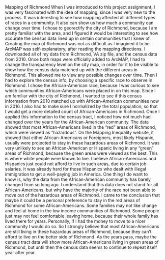 Mapping of Richmond
	When I was introduced to this project assignment, I was very fascinated with the idea of mapping, since I was very new to the process. It was interesting to see how mapping affected all different types of races in a community. It also can show us how much a community can change over time. I chose to georectify the city of Richmond, because I am pretty familiar with the area, and I figured it would be interesting to see how accurate the census data lined up in certain communities that I knew of. Creating the map of Richmond was not as difficult as I imagined it to be. ArcMAP was self-explanatory, after reading the mapping directions. I downloaded all of my data from Richmond, VA zip file, and the census data from 2010. Once both maps were officially added to ArcMAP, I had to change the transparency level on the city map, in order for it to be visible to show how the census data matched up with the different areas in Richmond. This allowed me to view any possible changes over time. Then I had to explore the census info, by choosing a specific race to observe in Richmond. I chose the African-American race, because I was curious to see which communities African-Americans were placed in on this map. Since I am familiar with the city of Richmond, I wanted to see if this census information from 2010 matched up with African-American communities now in 2016. I also had to make sure I normalized by the total population, so that I would get a more detailed count of African-Americans in Richmond. Once I applied this information to the census tract, I noticed how not much had changed over the years for the African-American community. The data showed that most African-Americans lived in the “red” areas of Richmond, which were viewed as “hazardous”. On the Mapping Inequality website, it showed that either African-Americans or Foreigners, most likely Hispanic, usually were projected to stay in these hazardous areas of Richmond. It was very unlikely to see an African-American or Hispanic living in any “green” areas of Richmond, because the green areas were viewed as the best. This is where white people were known to live. I believe African-Americans and Hispanics just could not afford to live in such areas, due to certain job salaries. It was already hard for those Hispanics who dealt with illegal immigration to get a well-paying job in America. 
	One thing I do want to know is, why the data from the African-American community has barely changed from so long ago. I understand that this data does not stand for all African-Americans, but why have the majority of the race not been able to move out of the hazardous areas of Richmond. I came to the conclusion that maybe it could be a personal preference to stay in the red areas of Richmond for some African-Americans. Some families may not like change and feel at home in the low income communities of Richmond. Some people just may not feel comfortable leaving home, because their whole family has lived there for years. Personally, if I had the money to move to a nicer community I would do so. So I strongly believe that most African-Americans are still living in these hazardous areas of Richmond, because they can’t afford to live on the better side of Richmond. As the years pass, maybe the census tract data will show more African-Americans living in green areas of Richmond, but until then the census data seems to continue to repeat itself year after year. 
